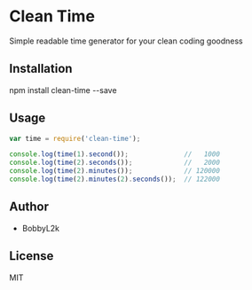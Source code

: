 # Clean Time

Simple readable time generator for your clean coding goodness

## Installation

npm install clean-time --save

## Usage

```js
var time = require('clean-time');

console.log(time(1).second());              //   1000   
console.log(time(2).seconds());             //   2000
console.log(time(2).minutes());             // 120000
console.log(time(2).minutes(2).seconds());  // 122000
```

## Author

* BobbyL2k

## License

MIT
